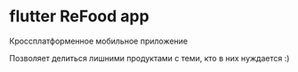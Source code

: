 # flutter ReFood app

Кроссплатформенное мобильное приложение 

Позволяет делиться лишними продуктами с теми, кто в них нуждается :)
